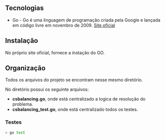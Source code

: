 ## Tecnologias

* Go - Go é uma linguagem de programação criada pela Google e lançada em código livre em novembro de 2009. [Site oficial](https://golang.org/)

## Instalação 

No próprio site oficial, fornece a instação do GO.

## Organização

Todos os arquivos do projeto se encontram nesse mesmo diretório.

No diretório possui os seguinte arquivos:
- **csbalancing.go**, onde está centralizado a logica de resolução do problema.
- **csbalancing_test.go**, onde está centralizado todos os testes.

### Testes

```bash
> go test
```
